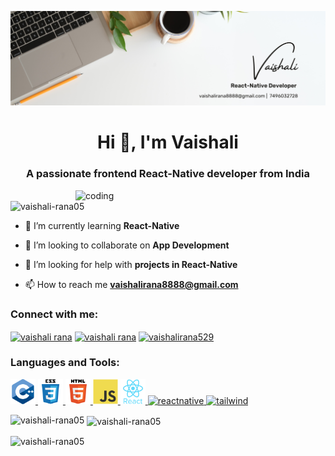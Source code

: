 
![logo](https://github.com/Vaishali-Rana05/Vaishali-Rana05/blob/main/native%20Profile%20LinkedIn%20Banner.png)
<h1 align="center">Hi 👋, I'm Vaishali</h1>
<h3 align="center">A passionate frontend React-Native developer from India</h3>

<img align="right" alt="coding" width="400" src="https://mir-s3-cdn-cf.behance.net/project_modules/disp/601014116770475.6068beff4640a.gif">
<p align="left"> <img src="https://komarev.com/ghpvc/?username=vaishali-rana05&label=Profile%20views&color=0e75b6&style=flat" alt="vaishali-rana05" /> </p>

- 🌱 I’m currently learning **React-Native**

- 👯 I’m looking to collaborate on **App Development**

- 🤝 I’m looking for help with **projects in React-Native**

- 📫 How to reach me **vaishalirana8888@gmail.com**

<h3 align="left">Connect with me:</h3>
<p align="left">
<a href="https://linkedin.com/in/vaishali rana" target="blank"><img align="center" src="https://raw.githubusercontent.com/rahuldkjain/github-profile-readme-generator/master/src/images/icons/Social/linked-in-alt.svg" alt="vaishali rana" height="30" width="40" /></a>
<a href="https://fb.com/vaishali rana" target="blank"><img align="center" src="https://raw.githubusercontent.com/rahuldkjain/github-profile-readme-generator/master/src/images/icons/Social/facebook.svg" alt="vaishali rana" height="30" width="40" /></a>
<a href="https://hashnode.com/vaishalirana529" target="blank"><img align="center" src="https://raw.githubusercontent.com/rahuldkjain/github-profile-readme-generator/master/src/images/icons/Social/hashnode.svg" alt="vaishalirana529" height="30" width="40" /></a>
</p>

<h3 align="left">Languages and Tools:</h3>
<p align="left"> <a href="https://www.w3schools.com/cpp/" target="_blank" rel="noreferrer"> <img src="https://raw.githubusercontent.com/devicons/devicon/master/icons/cplusplus/cplusplus-original.svg" alt="cplusplus" width="40" height="40"/> </a> <a href="https://www.w3schools.com/css/" target="_blank" rel="noreferrer"> <img src="https://raw.githubusercontent.com/devicons/devicon/master/icons/css3/css3-original-wordmark.svg" alt="css3" width="40" height="40"/> </a> <a href="https://www.w3.org/html/" target="_blank" rel="noreferrer"> <img src="https://raw.githubusercontent.com/devicons/devicon/master/icons/html5/html5-original-wordmark.svg" alt="html5" width="40" height="40"/> </a> <a href="https://developer.mozilla.org/en-US/docs/Web/JavaScript" target="_blank" rel="noreferrer"> <img src="https://raw.githubusercontent.com/devicons/devicon/master/icons/javascript/javascript-original.svg" alt="javascript" width="40" height="40"/> </a> <a href="https://reactjs.org/" target="_blank" rel="noreferrer"> <img src="https://raw.githubusercontent.com/devicons/devicon/master/icons/react/react-original-wordmark.svg" alt="react" width="40" height="40"/> </a> <a href="https://reactnative.dev/" target="_blank" rel="noreferrer"> <img src="https://reactnative.dev/img/header_logo.svg" alt="reactnative" width="40" height="40"/> </a> <a href="https://tailwindcss.com/" target="_blank" rel="noreferrer"> <img src="https://www.vectorlogo.zone/logos/tailwindcss/tailwindcss-icon.svg" alt="tailwind" width="40" height="40"/> </a> </p>

<p><img align="left" src="https://github-readme-stats.vercel.app/api/top-langs?username=vaishali-rana05&show_icons=true&locale=en&layout=compact" alt="vaishali-rana05" /></p>

<p>&nbsp;<img align="center" src="https://github-readme-stats.vercel.app/api?username=vaishali-rana05&show_icons=true&locale=en" alt="vaishali-rana05" /></p>

<p><img align="center" src="https://github-readme-streak-stats.herokuapp.com/?user=vaishali-rana05&" alt="vaishali-rana05" /></p>


